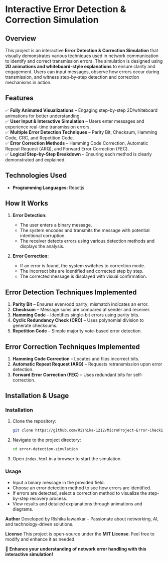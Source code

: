 # **Interactive Error Detection & Correction Simulation**

## **Overview**
This project is an interactive **Error Detection & Correction Simulation** that visually demonstrates various techniques used in network communication to identify and correct transmission errors. The simulation is designed using **2D animations and whiteboard-style explanations** to ensure clarity and engagement. Users can input messages, observe how errors occur during transmission, and witness step-by-step detection and correction mechanisms in action.

## **Features**
✅ **Fully Animated Visualizations** – Engaging step-by-step 2D/whiteboard animations for better understanding.  
✅ **User Input & Interactive Simulation** – Users enter messages and experience real-time transmission errors.  
✅ **Multiple Error Detection Techniques** – Parity Bit, Checksum, Hamming Code, CRC, and Repetition Code.  
✅ **Error Correction Methods** – Hamming Code Correction, Automatic Repeat Request (ARQ), and Forward Error Correction (FEC).  
✅ **Logical Step-by-Step Breakdown** – Ensuring each method is clearly demonstrated and explained.

## **Technologies Used**
- **Programming Languages:** Reactjs

## **How It Works**
1. **Error Detection:**
   - The user enters a binary message.
   - The system encodes and transmits the message with potential intentional corruption.
   - The receiver detects errors using various detection methods and displays the analysis.

2. **Error Correction:**
   - If an error is found, the system switches to correction mode.
   - The incorrect bits are identified and corrected step by step.
   - The corrected message is displayed with visual confirmation.

## **Error Detection Techniques Implemented**
1. **Parity Bit** – Ensures even/odd parity; mismatch indicates an error.
2. **Checksum** – Message sums are compared at sender and receiver.
3. **Hamming Code** – Identifies single-bit errors using parity bits.
4. **Cyclic Redundancy Check (CRC)** – Uses polynomial division to generate checksums.
5. **Repetition Code** – Simple majority vote-based error detection.

## **Error Correction Techniques Implemented**
1. **Hamming Code Correction** – Locates and flips incorrect bits.
2. **Automatic Repeat Request (ARQ)** – Requests retransmission upon error detection.
3. **Forward Error Correction (FEC)** – Uses redundant bits for self-correction.

## **Installation & Usage**
### **Installation**
1. Clone the repository:
   ```bash
   git clone https://github.com/Rishika-1212/MicroProject-Error-Checking-And-Handle-fro-bit-communication.git
   ```
2. Navigate to the project directory:
   ```bash
   cd error-detection-simulation
   ```
3. Open `index.html` in a browser to start the simulation.

### **Usage**
- Input a binary message in the provided field.
- Choose an error detection method to see how errors are identified.
- If errors are detected, select a correction method to visualize the step-by-step recovery process.
- View results and detailed explanations through animations and diagrams.

**Author**
Developed by Rishika lawankar – Passionate about networking, AI, and technology-driven solutions.

**License**
This project is open-source under the **MIT License**. Feel free to modify and enhance it as needed.


🚀 **Enhance your understanding of network error handling with this interactive simulation!**
